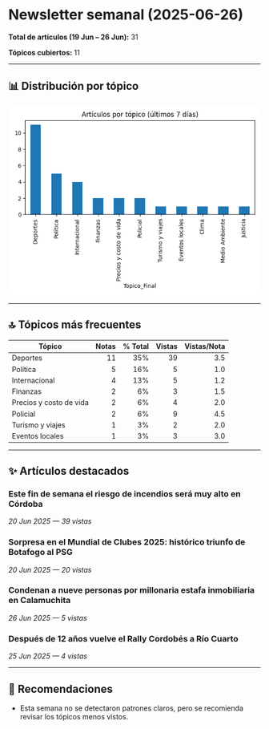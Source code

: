 # Newsletter semanal (2025-06-26)

**Total de artículos (19 Jun – 26 Jun):** 31  

**Tópicos cubiertos:** 11

---

## 📊 Distribución por tópico

![Artículos por tópico](bar_topics.png)


---

## 🔝 Tópicos más frecuentes

| Tópico | Notas | % Total | Vistas | Vistas/Nota |
|---|---:|---:|---:|---:|
| Deportes | 11 | 35% | 39 | 3.5 |
| Política | 5 | 16% | 5 | 1.0 |
| Internacional | 4 | 13% | 5 | 1.2 |
| Finanzas | 2 | 6% | 3 | 1.5 |
| Precios y costo de vida | 2 | 6% | 4 | 2.0 |
| Policial | 2 | 6% | 9 | 4.5 |
| Turismo y viajes | 1 | 3% | 2 | 2.0 |
| Eventos locales | 1 | 3% | 3 | 3.0 |

---

## ✨ Artículos destacados

### Este fin de semana el riesgo de incendios será muy alto en Córdoba
*20 Jun 2025 — 39 vistas*

### Sorpresa en el Mundial de Clubes 2025: histórico triunfo de Botafogo al PSG
*20 Jun 2025 — 20 vistas*

### Condenan a nueve personas por millonaria estafa inmobiliaria en Calamuchita
*26 Jun 2025 — 5 vistas*

### Después de 12 años vuelve el Rally Cordobés a Río Cuarto
*25 Jun 2025 — 4 vistas*


---

## 🔮 Recomendaciones

- Esta semana no se detectaron patrones claros, pero se recomienda revisar los tópicos menos vistos.
